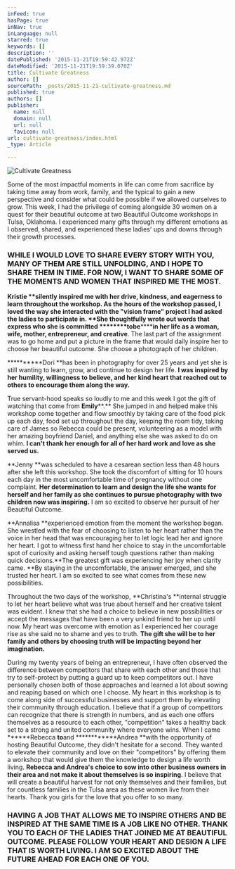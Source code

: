 ```yaml
---
inFeed: true
hasPage: true
inNav: true
inLanguage: null
starred: true
keywords: []
description: ''
datePublished: '2015-11-21T19:59:42.972Z'
dateModified: '2015-11-21T19:59:39.070Z'
title: Cultivate Greatness
author: []
sourcePath: _posts/2015-11-21-cultivate-greatness.md
published: true
authors: []
publisher:
  name: null
  domain: null
  url: null
  favicon: null
url: cultivate-greatness/index.html
_type: Article

---
```

![Cultivate Greatness](https://the-grid-user-content.s3-us-west-2.amazonaws.com/a2973240-f550-4ef4-ae01-fd46262fb717.jpg)

Some of the most impactful moments in life can come from sacrifice by taking time away from work, family, and the typical to gain a new perspective and consider what could be possible if we allowed ourselves to grow.  This week, I had the privilege of coming alongside 30 women on a quest for their beautiful outcome at two Beautiful Outcome workshops in Tulsa, Oklahoma.  I experienced many gifts through my different emotions as I observed, shared, and experienced these ladies' ups and downs through their growth processes. 

### WHILE I WOULD LOVE TO SHARE EVERY STORY WITH YOU, MANY OF THEM ARE STILL UNFOLDING, AND I HOPE TO SHARE THEM IN TIME.  FOR NOW, I WANT TO SHARE SOME OF THE MOMENTS AND WOMEN THAT INSPIRED ME THE MOST. 

**********Kristie **silently inspired me with her drive, kindness, and eagerness to learn throughout the workshop. As the hours of the workshop passed, I loved the way she interacted with the "vision frame" project I had asked the ladies to participate in. **She thoughtfully wrote out words that express who she is committed ********to****be************in her life as a woman, wife, mother, entrepreneur, and creative**.  The last part of the assignment was to go home and put a picture in the frame that would daily inspire her to choose her beautiful outcome.  She choose a photograph of her children.  

**********Dori **has been in photography for over 25 years and yet she is still wanting to learn, grow, and continue to design her life.  **I was inspired by her humility, willingness to believe, and her kind heart that reached out to others to encourage them along the way.**

True servant-hood speaks so loudly to me and this week I got the gift of watching that come from **Emily****.** She jumped in and helped make this workshop come together and flow smoothly by taking care of the food pick up each day, food set up throughout the day, keeping the room tidy, taking care of James so Rebecca could be present, volunteering as a model with her amazing boyfriend Daniel, and anything else she was asked to do on whim. **I can't thank her enough for all of her hard work and love as she served us.**

**Jenny **was scheduled to have a cesarean section less than 48 hours after she left this workshop.  She took the discomfort of sitting for 10 hours each day in the most uncomfortable time of pregnancy without one complaint. **Her determination to learn and design the life she wants for herself and her family as she continues to pursue photography with two children now was inspiring.** I am so excited to observe her pursuit of her Beautiful Outcome.

**Annalisa **experienced emotion from the moment the workshop began.  She wrestled with the fear of choosing to listen to her heart rather than the voice in her head that was encouraging her to let logic lead her and ignore her heart.  I got to witness first hand her choice to stay in the uncomfortable spot of curiosity and asking herself tough questions rather than making quick decisions.**The greatest gift was experiencing her joy when clarity came. **By staying in the uncomfortable, the answer emerged, and she trusted her heart.  I am so excited to see what comes from these new possibilities.  

Throughout the two days of the workshop, **Christina's **internal struggle to let her heart believe what was true about herself and her creative talent was evident.  I knew that she had a choice to believe in new possibilities or accept the messages that have been a very unkind friend to her up until now.  My heart was overcome with emotion as I experienced her courage rise as she said no to shame and yes to truth. **The gift she will be to her family and others by choosing truth will be impacting beyond her imagination.**

During my twenty years of being an entrepreneur, I have often observed the difference between competitors that share with each other and those that try to self-protect by putting a guard up to keep competitors out.  I have personally chosen both of those approaches and learned a lot about sowing and reaping based on which one I choose. My heart in this workshop is to come along side of successful businesses and support them by elevating their community through education. I believe that if a group of competitors can recognize that there is strength in numbers, and as each one offers themselves as a resource to each other, "competition" takes a healthy back set to a strong and united community where everyone wins. When I came ******Rebecca **to**and ************Andrea **with the opportunity of hosting Beautiful Outcome, they didn't hesitate for a second. They wanted to elevate their community and love on their "competitors" by offering them a workshop that would give them the knowledge to design a life worth living. **Rebecca and Andrea's choice to sow into other business owners in their area and not make it about themselves is so inspiring**. I believe that will create a beautiful harvest for not only themselves and their families, but for countless families in the Tulsa area as these women live from their hearts. Thank you girls for the love that you offer to so many.

### HAVING A JOB THAT ALLOWS ME TO INSPIRE OTHERS AND BE INSPIRED AT THE SAME TIME IS A JOB LIKE NO OTHER. THANK YOU TO EACH OF THE LADIES THAT JOINED ME AT BEAUTIFUL OUTCOME.  PLEASE FOLLOW YOUR HEART AND DESIGN A LIFE THAT IS WORTH LIVING. I AM SO EXCITED ABOUT THE FUTURE AHEAD FOR EACH ONE OF YOU.